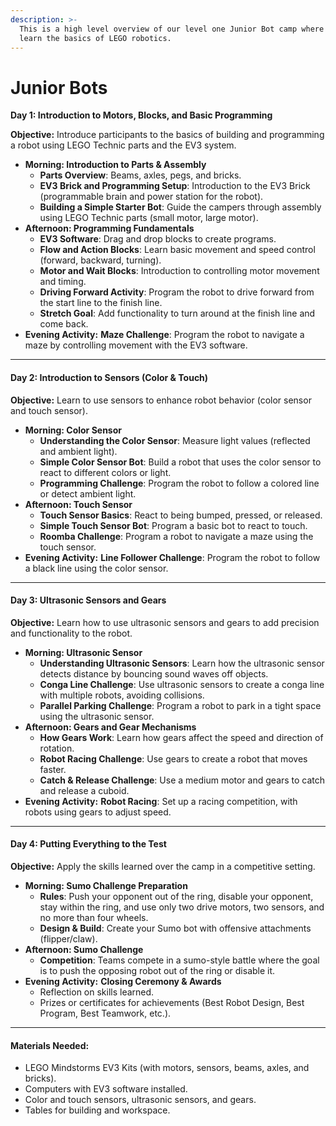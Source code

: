 ```yaml
---
description: >-
  This is a high level overview of our level one Junior Bot camp where students
  learn the basics of LEGO robotics.
---
```


# Junior Bots

**Day 1: Introduction to Motors, Blocks, and Basic Programming**

**Objective:** Introduce participants to the basics of building and programming a robot using LEGO Technic parts and the EV3 system.

* **Morning: Introduction to Parts & Assembly**
  * **Parts Overview**: Beams, axles, pegs, and bricks.
  * **EV3 Brick and Programming Setup**: Introduction to the EV3 Brick (programmable brain and power station for the robot).
  * **Building a Simple Starter Bot**: Guide the campers through assembly using LEGO Technic parts (small motor, large motor).
* **Afternoon: Programming Fundamentals**
  * **EV3 Software**: Drag and drop blocks to create programs.
  * **Flow and Action Blocks**: Learn basic movement and speed control (forward, backward, turning).
  * **Motor and Wait Blocks**: Introduction to controlling motor movement and timing.
  * **Driving Forward Activity**: Program the robot to drive forward from the start line to the finish line.
  * **Stretch Goal**: Add functionality to turn around at the finish line and come back.
* **Evening Activity:** **Maze Challenge**: Program the robot to navigate a maze by controlling movement with the EV3 software.

***

#### **Day 2: Introduction to Sensors (Color & Touch)**

**Objective:** Learn to use sensors to enhance robot behavior (color sensor and touch sensor).

* **Morning: Color Sensor**
  * **Understanding the Color Sensor**: Measure light values (reflected and ambient light).
  * **Simple Color Sensor Bot**: Build a robot that uses the color sensor to react to different colors or light.
  * **Programming Challenge**: Program the robot to follow a colored line or detect ambient light.
* **Afternoon: Touch Sensor**
  * **Touch Sensor Basics**: React to being bumped, pressed, or released.
  * **Simple Touch Sensor Bot**: Program a basic bot to react to touch.
  * **Roomba Challenge**: Program a robot to navigate a maze using the touch sensor.
* **Evening Activity:** **Line Follower Challenge**: Program the robot to follow a black line using the color sensor.

***

#### **Day 3: Ultrasonic Sensors and Gears**

**Objective:** Learn how to use ultrasonic sensors and gears to add precision and functionality to the robot.

* **Morning: Ultrasonic Sensor**
  * **Understanding Ultrasonic Sensors**: Learn how the ultrasonic sensor detects distance by bouncing sound waves off objects.
  * **Conga Line Challenge**: Use ultrasonic sensors to create a conga line with multiple robots, avoiding collisions.
  * **Parallel Parking Challenge**: Program a robot to park in a tight space using the ultrasonic sensor.
* **Afternoon: Gears and Gear Mechanisms**
  * **How Gears Work**: Learn how gears affect the speed and direction of rotation.
  * **Robot Racing Challenge**: Use gears to create a robot that moves faster.
  * **Catch & Release Challenge**: Use a medium motor and gears to catch and release a cuboid.
* **Evening Activity:** **Robot Racing**: Set up a racing competition, with robots using gears to adjust speed.

***

#### **Day 4: Putting Everything to the Test**

**Objective:** Apply the skills learned over the camp in a competitive setting.

* **Morning: Sumo Challenge Preparation**
  * **Rules**: Push your opponent out of the ring, disable your opponent, stay within the ring, and use only two drive motors, two sensors, and no more than four wheels.
  * **Design & Build**: Create your Sumo bot with offensive attachments (flipper/claw).
* **Afternoon: Sumo Challenge**
  * **Competition**: Teams compete in a sumo-style battle where the goal is to push the opposing robot out of the ring or disable it.
* **Evening Activity:** **Closing Ceremony & Awards**
  * Reflection on skills learned.
  * Prizes or certificates for achievements (Best Robot Design, Best Program, Best Teamwork, etc.).

***

#### **Materials Needed:**

* LEGO Mindstorms EV3 Kits (with motors, sensors, beams, axles, and bricks).
* Computers with EV3 software installed.
* Color and touch sensors, ultrasonic sensors, and gears.
* Tables for building and workspace.
